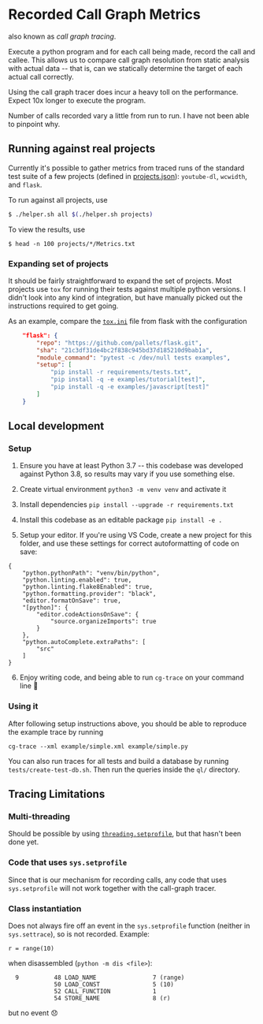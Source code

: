 # Recorded Call Graph Metrics

also known as _call graph tracing_.

Execute a python program and for each call being made, record the call and callee. This allows us to compare call graph resolution from static analysis with actual data -- that is, can we statically determine the target of each actual call correctly.

Using the call graph tracer does incur a heavy toll on the performance. Expect 10x longer to execute the program.

Number of calls recorded vary a little from run to run. I have not been able to pinpoint why.

## Running against real projects

Currently it's possible to gather metrics from traced runs of the standard test suite of a few projects (defined in [projects.json](./projects.json)): `youtube-dl`, `wcwidth`, and `flask`.

To run against all projects, use

```bash
$ ./helper.sh all $(./helper.sh projects)
```

To view the results, use
```
$ head -n 100 projects/*/Metrics.txt
```

### Expanding set of projects

It should be fairly straightforward to expand the set of projects. Most projects use `tox` for running their tests against multiple python versions. I didn't look into any kind of integration, but have manually picked out the instructions required to get going.

As an example, compare the [`tox.ini`](https://github.com/pallets/flask/blob/21c3df31de4bc2f838c945bd37d185210d9bab1a/tox.ini) file from flask with the configuration

```json
    "flask": {
        "repo": "https://github.com/pallets/flask.git",
        "sha": "21c3df31de4bc2f838c945bd37d185210d9bab1a",
        "module_command": "pytest -c /dev/null tests examples",
        "setup": [
            "pip install -r requirements/tests.txt",
            "pip install -q -e examples/tutorial[test]",
            "pip install -q -e examples/javascript[test]"
        ]
    }
```

## Local development

### Setup

1. Ensure you have at least Python 3.7 -- this codebase was developed against Python
   3.8, so results may vary if you use something else.

2. Create virtual environment `python3 -m venv venv` and activate it

3. Install dependencies `pip install --upgrade -r requirements.txt`

4. Install this codebase as an editable package `pip install -e .`

5. Setup your editor. If you're using VS Code, create a new project for this folder, and
   use these settings for correct autoformatting of code on save:
  ```
  {
      "python.pythonPath": "venv/bin/python",
      "python.linting.enabled": true,
      "python.linting.flake8Enabled": true,
      "python.formatting.provider": "black",
      "editor.formatOnSave": true,
      "[python]": {
          "editor.codeActionsOnSave": {
              "source.organizeImports": true
          }
      },
      "python.autoComplete.extraPaths": [
          "src"
      ]
  }
  ```

6. Enjoy writing code, and being able to run `cg-trace` on your command line :tada:

### Using it

After following setup instructions above, you should be able to reproduce the example trace by running

```
cg-trace --xml example/simple.xml example/simple.py
```

You can also run traces for all tests and build a database by running `tests/create-test-db.sh`. Then run the queries inside the `ql/` directory.

## Tracing Limitations

### Multi-threading

Should be possible by using [`threading.setprofile`](https://docs.python.org/3.8/library/threading.html#threading.setprofile), but that hasn't been done yet.

### Code that uses `sys.setprofile`

Since that is our mechanism for recording calls, any code that uses `sys.setprofile` will not work together with the call-graph tracer.

### Class instantiation

Does not always fire off an event in the `sys.setprofile` function (neither in `sys.settrace`), so is not recorded. Example:

```
r = range(10)
```

when disassembled (`python -m dis <file>`):

```
  9          48 LOAD_NAME                7 (range)
             50 LOAD_CONST               5 (10)
             52 CALL_FUNCTION            1
             54 STORE_NAME               8 (r)
```

but no event :disappointed:
